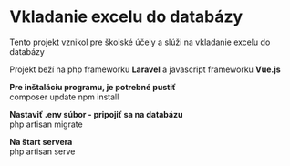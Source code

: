 # Vkladanie excelu do databázy

Tento projekt vznikol pre školské účely a slúži na vkladanie excelu do databázy

Projekt beží na php frameworku **Laravel** a javascript frameworku **Vue.js**

**Pre inštaláciu programu, je potrebné pustiť** <br/>
composer update
npm install

**Nastaviť .env súbor - pripojiť sa na databázu** <br/>
php artisan migrate

**Na štart servera** <br/>
php artisan serve
